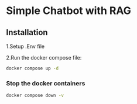 # Simple Chatbot with RAG

## Installation

1.Setup .Env file

2.Run the docker compose file:
```bash
docker compose up -d
```

### Stop the docker containers
  ```bash
  docker compose down -v
  ```